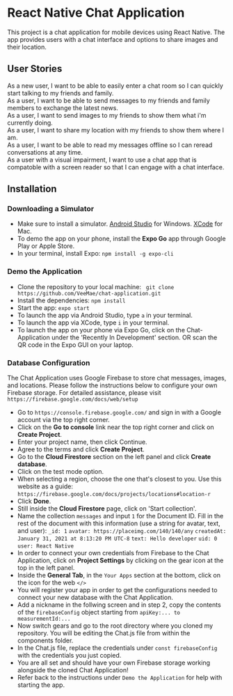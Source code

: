 # React Native Chat Application

This project is a chat application for mobile devices using React Native. The app provides users with a chat interface and options to share images and their location.

## User Stories

As a new user, I want to be able to easily enter a chat room so I can quickly start talking to my friends and family.
<br/>
As a user, I want to be able to send messages to my friends and family members to exchange the latest news.
<br/>
As a user, I want to send images to my friends to show them what i'm currently doing.
<br/>
As a user, I want to share my location with my friends to show them where I am.
<br/>
As a user, I want to be able to read my messages offline so I can reread conversations at any time.
<br/>
As a user with a visual impairment, I want to use a chat app that is compatoble with a screen reader so that I can engage with a chat interface.
<br/>

## Installation

### Downloading a Simulator

- Make sure to install a simulator. [Android Studio](https://developer.android.com/studio) for Windows. [XCode](https://developer.apple.com/xcode/) for Mac.
- To demo the app on your phone, install the <strong>Expo Go</strong> app through Google Play or Apple Store.
- In your terminal, install Expo: `npm install -g expo-cli`

### Demo the Application

- Clone the repository to your local machine: ` git clone https://github.com/VeeMae/chat-application.git`
- Install the dependencies: `npm install`
- Start the app: `expo start`
- To launch the app via Android Studio, type `a` in your terminal.
- To launch the app via XCode, type `i` in your terminal.
- To launch the app on your phone via Expo Go, click on the Chat-Application under the 'Recently In Development' section. OR scan the QR code in the Expo GUI on your laptop.

### Database Configuration 

The Chat Application uses Google Firebase to store chat messages, images, and locations. Please follow the instructions below to configure your own Firebase storage. For detailed assistance, please visit `https://firebase.google.com/docs/web/setup`
<br/>
- Go to `https://console.firebase.google.com/` and sign in with a Google account via the top right corner. 
- Click on the <strong>Go to console</strong> link near the top right corner and click on <strong>Create Project</strong>.
- Enter your project name, then click Continue.
- Agree to the terms and click <strong>Create Project</strong>.
- Go to the <strong>Cloud Firestore</strong> section on the left panel and click <strong>Create database</strong>.
- Click on the test mode option. 
- When selecting a region, choose the one that's closest to you. Use this website as a guide: `https://firebase.google.com/docs/projects/locations#location-r`
- Click <strong>Done</strong>.
- Still inside the <strong>Cloud Firestore</strong> page, click on 'Start collection'.
- Name the collection `messages` and input `1` for the Document ID. Fill in the rest of the document with this information (use a string for avatar, text, and user): `_id: 1` `avatar: https://placeimg.com/140/140/any` `createdAt: January 31, 2021 at 8:13:20 PM UTC-8` `text: Hello developer` `uid: 0` `user: React Native`
- In order to connect your own credentials from Firebase to the Chat Application, click on <strong>Project Settings</strong> by clicking on the gear icon at the top in the left panel. 
- Inside the <strong>General Tab</strong>, in the `Your Apps` section at the bottom, click on the icon for the web `</>`
- You will register your app in order to get the configurations needed to connect your new database with the Chat Application. 
- Add a nickname in the follwing screen and in step 2, copy the contents of the `firebaseConfig` object starting from `apiKey:... to measurementId:...` 
- Now switch gears and go to the root directory where you cloned my repository. You will be editing the Chat.js file from within the components folder. 
- In the Chat.js file, replace the credentials under `const firebaseConfig` with the credentials you just copied. 
- You are all set and should have your own Firebase storage working alongside the cloned Chat Application!
- Refer back to the instructions under `Demo the Application` for help with starting the app.

